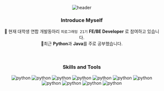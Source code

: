 <div align="center">

![header](https://capsule-render.vercel.app/api?type=waving&color=B897FF&height=250&section=header&text=Juhee's%20GitHub&fontSize=50&fontColor=FFFFFF)

### Introduce Myself
🏨 현재 대학생 연합 개발동아리 `피로그래밍 21기` **FE/BE Developer** 로 참여하고 있습니다. </br>
🌱최근 **Python**과 **Java**를 주로 공부했습니다. </br>
</br>
</br>

### Skills and Tools
![python](https://img.shields.io/badge/Python-3776AB?style=for-the-badge&logo=python&logoColor=white)
![python](https://img.shields.io/badge/Java-ED8B00?style=for-the-badge&logo=openjdk&logoColor=white)
![python](https://img.shields.io/badge/Django-092E20?style=for-the-badge&logo=django&logoColor=white)
![python](https://img.shields.io/badge/Spring-6DB33F?style=for-the-badge&logo=spring&logoColor=white)
![python](https://img.shields.io/badge/HTML5-E34F26?style=for-the-badge&logo=html5&logoColor=white)
![python](https://img.shields.io/badge/CSS3-1572B6?style=for-the-badge&logo=css3&logoColor=white)
![python](https://img.shields.io/badge/JavaScript-F7DF1E?style=for-the-badge&logo=JavaScript&logoColor=white) 
![python](https://img.shields.io/badge/SQLite-07405E?style=for-the-badge&logo=sqlite&logoColor=white)
![python](https://img.shields.io/badge/MySQL-00000F?style=for-the-badge&logo=mysql&logoColor=white)
![python](https://img.shields.io/badge/GIT-E44C30?style=for-the-badge&logo=git&logoColor=white)
![python](https://img.shields.io/badge/GitHub-100000?style=for-the-badge&logo=github&logoColor=white)
<!-- ![python](https://img.shields.io/badge/Amazon_AWS-232F3E?style=for-the-badge&logo=amazon-aws&logoColor=white) -->
</br>
</br>

</div>

